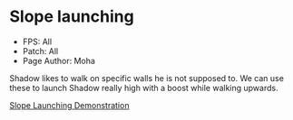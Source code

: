 # Slope launching
- FPS: All
- Patch: All
- Page Author: Moha

Shadow likes to walk on specific walls he is not supposed to. We can use these to launch Shadow really high with a boost while walking upwards.

[Slope Launching Demonstration](https://github.com/user-attachments/assets/9094495b-c628-4a30-aa3a-fb6a6059c489)

